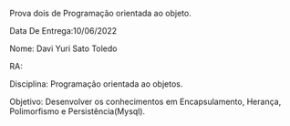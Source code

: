 Prova dois de Programação orientada ao objeto.

Data De Entrega:10/06/2022

Nome: Davi Yuri Sato Toledo

RA:

Disciplina: Programação orientada ao objetos.

Objetivo: Desenvolver os conhecimentos em Encapsulamento, Herança, Polimorfismo e Persistência(Mysql).
